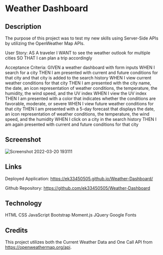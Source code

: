 # Weather Dashboard

## Description 
The purpose of this project was to test my new skills using Server-Side APIs by utilizing the OpenWeather Map APIs. 

User Story:
AS A traveler
I WANT to see the weather outlook for multiple cities
SO THAT I can plan a trip accordingly

Acceptance Criteria:
GIVEN a weather dashboard with form inputs
WHEN I search for a city
THEN I am presented with current and future conditions for that city and that city is added to the search history
WHEN I view current weather conditions for that city
THEN I am presented with the city name, the date, an icon representation of weather conditions, the temperature, the humidity, the wind speed, and the UV index
WHEN I view the UV index
THEN I am presented with a color that indicates whether the conditions are favorable, moderate, or severe
WHEN I view future weather conditions for that city
THEN I am presented with a 5-day forecast that displays the date, an icon representation of weather conditions, the temperature, the wind speed, and the humidity
WHEN I click on a city in the search history
THEN I am again presented with current and future conditions for that city

## Screenshot
![Screenshot 2022-03-20 193111](https://user-images.githubusercontent.com/97137083/159190757-46946ca3-3d1d-485a-b90d-cb64df9d95d9.png)

## Links
Deployed Application: https://ek33450505.github.io/Weather-Dashboard/

Github Repository: https://github.com/ek33450505/Weather-Dashboard

## Technology 
HTML
CSS
JavaScript
Bootstrap
Moment.js 
JQuery 
Google Fonts

## Credits
This project utilizes both the Current Weather Data and One Call API from https://openweathermap.org/api. 
